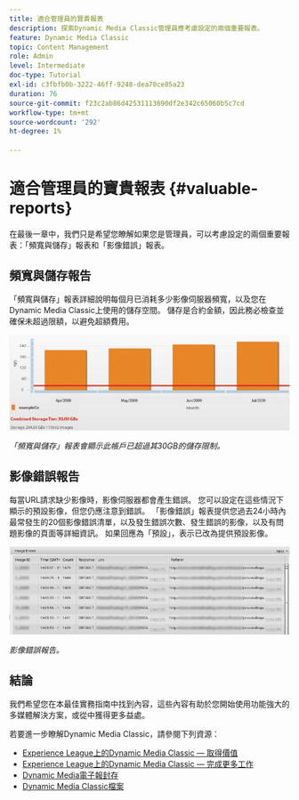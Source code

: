 ```yaml
---
title: 適合管理員的寶貴報表
description: 探索Dynamic Media Classic管理員應考慮設定的兩個重要報表。
feature: Dynamic Media Classic
topic: Content Management
role: Admin
level: Intermediate
doc-type: Tutorial
exl-id: c3fbfb0b-3222-46ff-9248-dea70ce85a23
duration: 76
source-git-commit: f23c2ab86d42531113690df2e342c65060b5c7cd
workflow-type: tm+mt
source-wordcount: '292'
ht-degree: 1%

---
```


# 適合管理員的寶貴報表 {#valuable-reports}

在最後一章中，我們只是希望您瞭解如果您是管理員，可以考慮設定的兩個重要報表：「頻寬與儲存」報表和「影像錯誤」報表。

## 頻寬與儲存報告

「頻寬與儲存」報表詳細說明每個月已消耗多少影像伺服器頻寬，以及您在Dynamic Media Classic上使用的儲存空間。 儲存是合約金額，因此務必檢查並確保未超過限額，以避免超額費用。

![影像](assets/valuable-reports/reports-1.jpg)

_「頻寬與儲存」報表會顯示此帳戶已超過其30GB的儲存限制。_

## 影像錯誤報告

每當URL請求缺少影像時，影像伺服器都會產生錯誤。 您可以設定在這些情況下顯示的預設影像，但您仍應注意到錯誤。 「影像錯誤」報表提供您過去24小時內最常發生的20個影像錯誤清單，以及發生錯誤次數、發生錯誤的影像，以及有問題影像的頁面等詳細資訊。 如果回應為「預設」，表示已改為提供預設影像。

![影像](assets/valuable-reports/reports-2.jpg)

_影像錯誤報告。_

## 結論

我們希望您在本最佳實務指南中找到內容，這些內容有助於您開始使用功能強大的多媒體解決方案，或從中獲得更多益處。

若要進一步瞭解Dynamic Media Classic，請參閱下列資源：

- [Experience League上的Dynamic Media Classic — 取得價值](https://guided.adobe.com/?launch=AEM-5a#recommended/solutions/experience-manager)
- [Experience League上的Dynamic Media Classic — 完成更多工作](https://guided.adobe.com/?launch=AEM-6a#recommended/solutions/experience-manager)
- [Dynamic Media電子報封存](https://experienceleague.adobe.com/docs/dynamic-media-classic/using/dynamic-media-newsletter.html)
- [Dynamic Media Classic檔案](https://experienceleague.adobe.com/docs/dynamic-media-classic/using/home.html)
